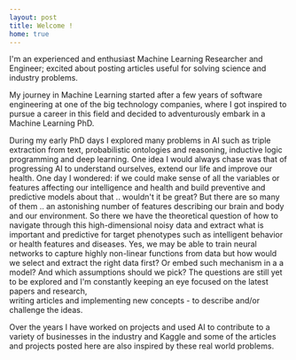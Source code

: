 ```yaml
---
layout: post
title: Welcome !
home: true
---
```





I'm an experienced and enthusiast Machine Learning Researcher and Engineer; excited about posting articles useful for solving science 
and industry problems.

My journey in Machine Learning started after a few years of software engineering at one of the big technology companies, where 
I got inspired to pursue a career in this field and decided to adventurously embark in a Machine Learning PhD.

During my early PhD days I explored many problems in AI such as triple extraction from text, probabilistic ontologies and reasoning,
inductive logic programming and deep learning. One idea I would always chase was that of progressing AI to understand ourselves, extend 
our life and improve our health. One day I wondered: if we could make sense of all the variables or features
affecting our intelligence and health and build preventive and predictive models about that .. wouldn't it be great?
But there are so many of them .. an astonishing number of features describing our brain and body and our environment. 
So there we have the theoretical question of how to navigate through this high-dimensional noisy data and extract what is important 
and predictive for target phenotypes such as intelligent behavior or health features and diseases.
Yes, we may be able to train neural networks to capture highly non-linear functions from data but how would we select and extract 
the right data first? Or embed such mechanism in a a model? And which assumptions should we pick?
The questions are still yet to be explored and I'm constantly keeping an eye focused on the latest papers and research,  
writing articles and implementing new concepts - to describe and/or challenge the ideas.

Over the years I have worked on projects and used AI to contribute to a variety of businesses in the industry and Kaggle and 
some of the articles and projects posted here are also inspired by these real world problems.